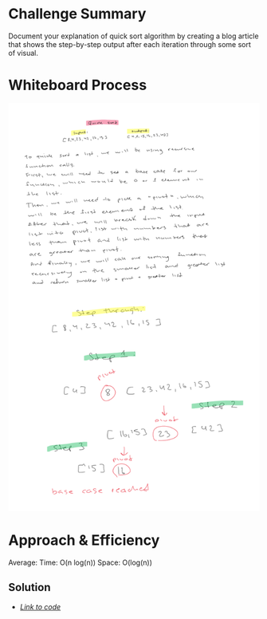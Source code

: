 # Challenge Summary

Document your explanation of quick sort algorithm by creating a blog article that shows the step-by-step output after each iteration through some sort of visual.

# Whiteboard Process

![Whiteboard screenshot](https://github.com/S14mx/data-structures-and-algorithms/blob/main/python/code_challenges/sorting/quick/quick-sort.png "Whiteboard process")

# Approach & Efficiency

Average:
Time: O(n log(n))
Space: O(log(n))

## Solution

- [*Link to code*](/python/code_challenges/sorting/quick/quick_sort.py)
